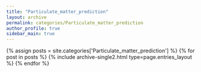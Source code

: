 ```yaml
---
title: "Particulate_matter_prediction"
layout: archive
permalink: categories/Particulate_matter_prediction
author_profile: true
sidebar_main: true
---
```


{% assign posts = site.categories['Particulate_matter_prediction'] %}
{% for post in posts %} {% include archive-single2.html type=page.entries_layout %} {% endfor %}